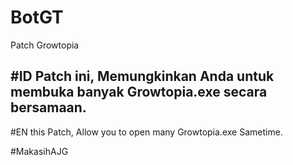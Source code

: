 # BotGT

Patch Growtopia



#ID
Patch ini, Memungkinkan Anda untuk membuka banyak Growtopia.exe secara bersamaan.
--------------------------------------------------------------------------------------------------
#EN
this Patch, Allow you to open many Growtopia.exe Sametime.

#MakasihAJG
